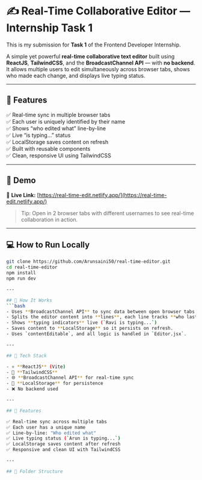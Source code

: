 # ✍️ Real-Time Collaborative Editor — Internship Task 1

This is my submission for **Task 1** of the Frontend Developer Internship.

A simple yet powerful **real-time collaborative text editor** built using **ReactJS**, **TailwindCSS**, and the **BroadcastChannel API** — with **no backend**. It allows multiple users to edit simultaneously across browser tabs, shows who made each change, and displays live typing status.

---

## 🚀 Features

✅ Real-time sync in multiple browser tabs  
✅ Each user is uniquely identified by their name  
✅ Shows “who edited what” line-by-line  
✅ Live “is typing...” status  
✅ LocalStorage saves content on refresh  
✅ Built with reusable components  
✅ Clean, responsive UI using TailwindCSS

---

## 📸 Demo

🔗 **Live Link:** [https://real-time-edit.netlify.app/](https://real-time-edit.netlify.app/)  
> Tip: Open in 2 browser tabs with different usernames to see real-time collaboration in action.

---

## 💻 How to Run Locally

```bash
git clone https://github.com/Arunsaini50/real-time-editor.git
cd real-time-editor
npm install
npm run dev

---

## 🧠 How It Works
```bash
- Uses **BroadcastChannel API** to sync data between open browser tabs in real time.
- Splits the editor content into **lines**, each line tracks **who last edited it**.
- Shows **typing indicators** live (`Ravi is typing...`)
- Saves content to **LocalStorage** so it persists on refresh.
- Uses `contentEditable`, and all logic is handled in `Editor.jsx`.

---

## 🧱 Tech Stack

- ⚛️ **ReactJS** (Vite)
- 🎨 **TailwindCSS**
- 🌐 **BroadcastChannel API** for real-time sync
- 💾 **LocalStorage** for persistence
- ❌ No backend used

---

## 🚀 Features

✅ Real-time sync across multiple tabs  
✅ Each user has a unique name  
✅ Line-by-line: "Who edited what"  
✅ Live typing status (`Arun is typing...`)  
✅ LocalStorage saves content after refresh  
✅ Responsive and clean UI with TailwindCSS

---

## 📁 Folder Structure

